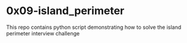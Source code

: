 # 0x09-island_perimeter

This repo contains python script demonstrating how to solve the island
perimeter interview challenge
